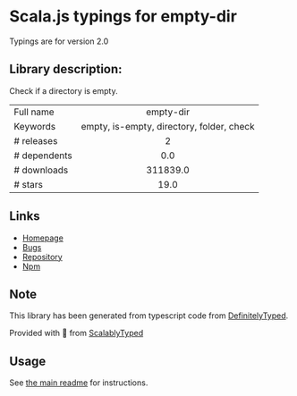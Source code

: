 
# Scala.js typings for empty-dir

Typings are for version 2.0

## Library description:
Check if a directory is empty.

|                    |                 |
| ------------------ | :-------------: |
| Full name          | empty-dir |
| Keywords           | empty, is-empty, directory, folder, check |
| # releases         | 2 |
| # dependents       | 0.0 |
| # downloads        | 311839.0 |
| # stars            | 19.0 |

## Links
- [Homepage](https://github.com/gulpjs/empty-dir#readme)
- [Bugs](https://github.com/gulpjs/empty-dir/issues)
- [Repository](https://github.com/gulpjs/empty-dir)
- [Npm](https://www.npmjs.com/package/empty-dir)
    


## Note
This library has been generated from typescript code from [DefinitelyTyped](https://definitelytyped.org).

Provided with :purple_heart: from [ScalablyTyped](https://github.com/oyvindberg/ScalablyTyped)

## Usage
See [the main readme](../../readme.md) for instructions.



